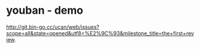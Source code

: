 # youban - demo

http://git.bin-go.cc/ucan/web/issues?scope=all&state=opened&utf8=%E2%9C%93&milestone_title=the+first+review.